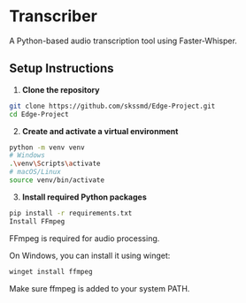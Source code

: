 # Transcriber

A Python-based audio transcription tool using Faster-Whisper.

## Setup Instructions

1. **Clone the repository**

```bash
git clone https://github.com/skssmd/Edge-Project.git
cd Edge-Project
```
2. **Create and activate a virtual environment**

```bash
python -m venv venv
# Windows
.\venv\Scripts\activate
# macOS/Linux
source venv/bin/activate
```
3. **Install required Python packages**

```bash
pip install -r requirements.txt
Install FFmpeg
```
FFmpeg is required for audio processing.

On Windows, you can install it using winget:

```bash
winget install ffmpeg
```
Make sure ffmpeg is added to your system PATH.
